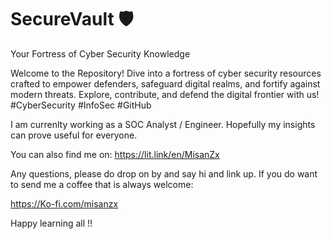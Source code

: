 # SecureVault 🛡️
Your Fortress of Cyber Security Knowledge

Welcome to the Repository! Dive into a fortress of cyber security resources crafted to empower defenders, safeguard digital realms, and fortify against modern threats. Explore, contribute, and defend the digital frontier with us! #CyberSecurity #InfoSec #GitHub

I am currenlty working as a SOC Analyst / Engineer.
Hopefully my insights can prove useful for everyone.

You can also find me on:
https://lit.link/en/MisanZx

Any questions, please do drop on by and say hi and link up.
If you do want to send me a coffee that is always welcome: 

https://Ko-fi.com/misanzx

Happy learning all !!
